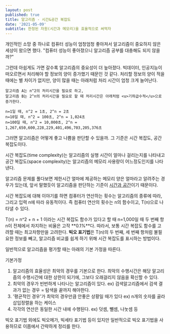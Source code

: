 ```yaml
---
layout: post
published: true
title: 알고리즘 - 시간&공간 복잡도
date: '2021-05-09'
subtitle: 한정된 자원(시간과 메모리)을 효율적으로 써먹자
---
```


개인적인 소망 중 하나로 컴퓨터 성능이 엄청엄청 좋아져서 알고리즘이 중요하지 않은 세상이 왔으면 했다.
"컴퓨터 성능이 좋아졌으니 알고리즘 공부를 대충해도 되지 않을까?"

그런데 아쉽게도 가면 갈수록 알고리즘의 중요성이 더 높아졌다.
빅데이터, 인공지능이 떠오르면서 처리해야 할 정보의 양이 증가했기 때문인 것 같다.
처리할 정보의 양이 적을 때에는 별 차이가 없지만, 양이 많을 때는 아래처럼 처리 시간이 엄청 크게 늘어난다.

```입력 대비 처리시간
알고리즘 A는 n^2의 처리시간을 필요로 하고,
알고리즘 B는 2^n의 처리시간을 필요로 할 때 처리시간은 아래처럼 <u>기하급수적</u>으로 증가한다.

n=1일 때, n^2 = 1초, 2^n = 2초
n=10일 때, n^2 = 100초, 2^n = 1,024초
n=100일 때, n^2 = 10,000초, 2^n = 1,267,650,600,228,229,401,496,703,205,376초
```

그러면 알고리즘은 어떻게 좋고 나쁨을 판단할 수 있을까.
그 기준은 시간 복잡도, 공간 복잡도이다.

시간 복잡도(time complexity)는 알고리즘의 실행 시간이 얼마나 걸리는지를 나타내고
공간 복잡도(space complexity)는 알고리즘의 메모리 사용량이 어느정도인지를 나타낸다.

알고리즘 문제를 풀다보면 제한시간 얼마에 제공하는 메모리 양은 얼마라고 알려주는 경우가 있는데,
앞서 말했듯이 알고리즘을 판단하는 기준이 <u>시간과 공간</u>이기 때문이다.

시간 복잡도에 대해 이야기를 하면 컴퓨터가 연산하는 횟수는 알고리즘의 종류에 따라, 그리고 입력 n에 따라 유동적이다.
즉 컴퓨터 연산의 횟수는 n의 함수이고, T(n)으로 나타낼 수 있다.

T(n) = n^2 + n + 1 이라는 시간 복잡도 함수가 있다고 할 때
n=1,000일 때 두 번째 항 n이 전체에서 차지하는 비율은 고작 **0.1%**다.
따라서, 보통 시간 복잡도 함수를 고려할 때는 최고차항만을 고려한다.
**빅오 표기법**은 T(n)의 두 번째, 세 번째 항처럼 불필요한 정보를 빼고, 알고리즘 비교를 쉽게 하기 위해 시간 복잡도를 표시하는 방법이다.


일반적으로 알고리즘을 평가할 때는 아래의 기본 가정을 따른다.

기본가정
1. 알고리즘의 효율성은 최악의 경우를 기본으로 한다.
    최악의 수행시간은 해당 알고리즘의 수행시간에 대한 상한이 되기에, 그보다 오래걸리지 않음을 확신할 수 있다.
2. 최악의 경우가 빈번하게 나타나는 알고리즘이 있다.
    ex) 검색알고리즘에서 검색 결과가 없는 경우 = 탐색을 끝까지 해야한다.
3. '평균적인 경우'가 최악의 경우만큼 안좋은 상황일 때가 있다
    ex) n개의 숫자를 골라 삽입정렬을 하는 케이스
4. 각각의 연산은 동일한 시간 내에 수행된다.
    ex) 덧셈, 뺄셈, 나눗셈 등


빅오 표기법 외에도 빅오메가, 빅세타 표기법 등이 있지만 일반적으로 빅오 표기법을 사용하므로 이쯤에서 간략하게 정리를 한다.
